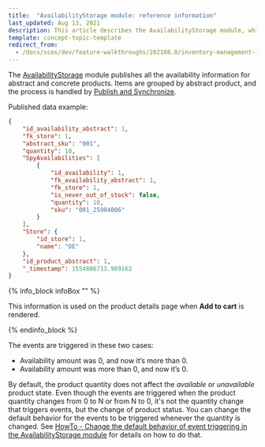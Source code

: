 ```yaml
---
title:  "AvailabilityStorage module: reference information"
last_updated: Aug 13, 2021
description: This article describes the AvailabilityStorage module, which publishes all the availability information for abstract and concrete products
template: concept-topic-template
redirect_from:
  - /docs/scos/dev/feature-walkthroughs/202108.0/inventory-management-feature-walkthrough/reference-informaton-availabilitystorage-module-overview.html
---
```


The [AvailabilityStorage](https://github.com/spryker/availability-storage) module publishes all the availability information for abstract and concrete products. Items are grouped by abstract product, and the process is handled by [Publish and Synchronize](/docs/scos/dev/back-end-development/data-manipulation/data-publishing/publish-and-synchronization.html).

Published data example:

```json
{
    "id_availability_abstract": 1,
    "fk_store": 1,
    "abstract_sku": "001",
    "quantity": 10,
    "SpyAvailabilities": [
        {
            "id_availability": 1,
            "fk_availability_abstract": 1,
            "fk_store": 1,
            "is_never_out_of_stock": false,
            "quantity": 10,
            "sku": "001_25904006"
        }
    ],
    "Store": {
        "id_store": 1,
        "name": "DE"
    },
    "id_product_abstract": 1,
    "_timestamp": 1554886713.989162
}
```

{% info_block infoBox "" %}

This information is used on the product details page when **Add to cart** is rendered.

{% endinfo_block %}

The events are triggered in these two cases:

* Availability amount was 0, and now it’s more than 0.
* Availability amount was more than 0, and now it’s 0.

By default, the product quantity does not affect the *available* or *unavailable* product state. Even though the events are triggered when the product quantity changes from 0 to N or from N to 0, it's not the quantity change that triggers events, but the change of product status. You can change the default behavior for the events to be triggered whenever the quantity is changed. See [HowTo - Change the default behavior of event triggering in the AvailabilityStorage module](/docs/pbc/all/warehouse-management-system/{{site.version}}/{{site.version}}/extend-and-customize/configure-product-availability-to-be-published-on-product-amount-changes.html) for details on how to do that.
